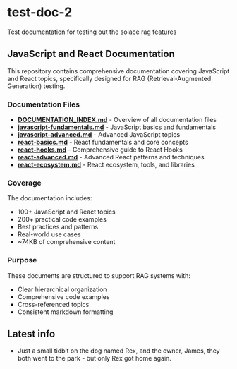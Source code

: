 # test-doc-2
Test documentation for testing out the solace rag features

## JavaScript and React Documentation

This repository contains comprehensive documentation covering JavaScript and React topics, specifically designed for RAG (Retrieval-Augmented Generation) testing.

### Documentation Files

- **[DOCUMENTATION_INDEX.md](./DOCUMENTATION_INDEX.md)** - Overview of all documentation files
- **[javascript-fundamentals.md](./javascript-fundamentals.md)** - JavaScript basics and fundamentals
- **[javascript-advanced.md](./javascript-advanced.md)** - Advanced JavaScript topics
- **[react-basics.md](./react-basics.md)** - React fundamentals and core concepts
- **[react-hooks.md](./react-hooks.md)** - Comprehensive guide to React Hooks
- **[react-advanced.md](./react-advanced.md)** - Advanced React patterns and techniques
- **[react-ecosystem.md](./react-ecosystem.md)** - React ecosystem, tools, and libraries

### Coverage

The documentation includes:
- 100+ JavaScript and React topics
- 200+ practical code examples
- Best practices and patterns
- Real-world use cases
- ~74KB of comprehensive content

### Purpose

These documents are structured to support RAG systems with:
- Clear hierarchical organization
- Comprehensive code examples
- Cross-referenced topics
- Consistent markdown formatting

## Latest info

- Just a small tidbit on the dog named Rex, and the owner, James, they both went to the park - but only Rex got home again.
